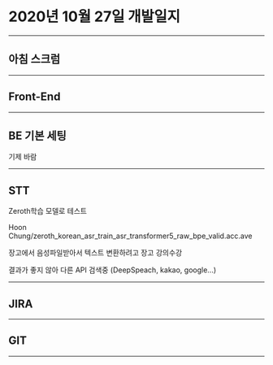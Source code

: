 # 2020년 10월 27일 개발일지

--------

## 아침 스크럼





-------

## Front-End 



-------

## BE 기본 세팅

기제 바람

-------

## STT

Zeroth학습 모델로 테스트

Hoon Chung/zeroth_korean_asr_train_asr_transformer5_raw_bpe_valid.acc.ave


장고에서 음성파일받아서 텍스트 변환하려고 장고 강의수강

결과가 좋지 않아 다른 API 검색중
(DeepSpeach, kakao, google...)

-------

## JIRA



-------

## GIT



------

